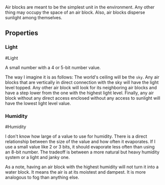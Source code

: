 Air blocks are meant to be the simplest unit in the environment. Any other thing may occupy the space of an air block. Also, air blocks disperse sunlight among themselves. 

## Properties

### Light
#Light

A small number with a 4 or 5-bit number value. 

The way I imagine it is as follows: The world's ceiling will be the `sky`. Any air blocks that are vertically in direct connection with the sky will have the light level topped. Any other air block will look for its neighboring air blocks and have a step lower from the one with the highest light level. Finally, any air block without any direct access enclosed without any access to sunlight will have the lowest light level value.

### Humidity 
#Humidity 

I don't know how large of a value to use for humidity. There is a direct relationship between the size of the value and how often it evaporates. If I use a small value like 2 or 3 bits, it should evaporate less often than using an 8-bit number. The tradeoff is between a more natural but heavy humidity system or a light and janky one.

As a note, having an air block with the highest humidity will not turn it into a water block. It means the air is at its moistest and dampest. It is more analogous to fog than anything else.

